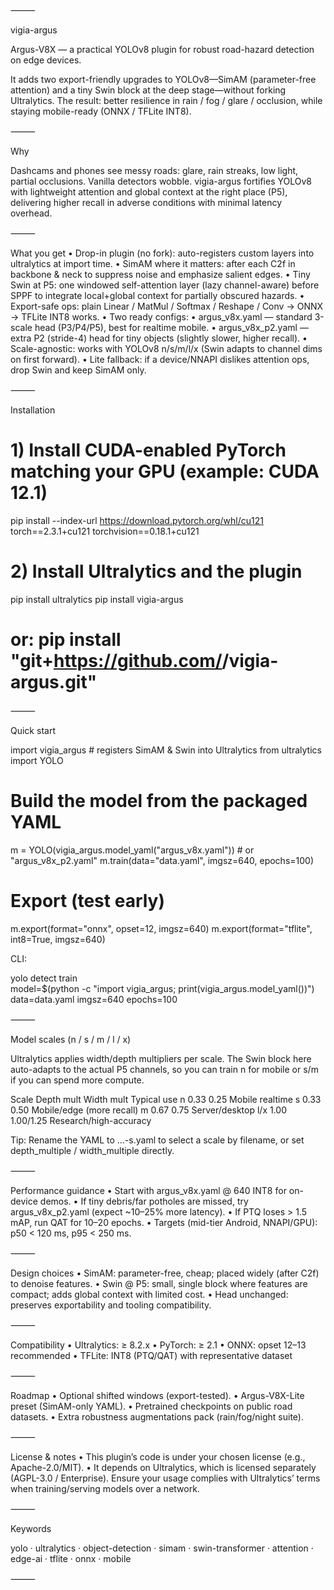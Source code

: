 ⸻

vigia-argus

Argus-V8X — a practical YOLOv8 plugin for robust road-hazard detection on edge devices.

It adds two export-friendly upgrades to YOLOv8—SimAM (parameter-free attention) and a tiny Swin block at the deep stage—without forking Ultralytics. The result: better resilience in rain / fog / glare / occlusion, while staying mobile-ready (ONNX / TFLite INT8).

⸻

Why

Dashcams and phones see messy roads: glare, rain streaks, low light, partial occlusions. Vanilla detectors wobble. vigia-argus fortifies YOLOv8 with lightweight attention and global context at the right place (P5), delivering higher recall in adverse conditions with minimal latency overhead.

⸻

What you get
	•	Drop-in plugin (no fork): auto-registers custom layers into ultralytics at import time.
	•	SimAM where it matters: after each C2f in backbone & neck to suppress noise and emphasize salient edges.
	•	Tiny Swin at P5: one windowed self-attention layer (lazy channel-aware) before SPPF to integrate local+global context for partially obscured hazards.
	•	Export-safe ops: plain Linear / MatMul / Softmax / Reshape / Conv → ONNX → TFLite INT8 works.
	•	Two ready configs:
	•	argus_v8x.yaml — standard 3-scale head (P3/P4/P5), best for realtime mobile.
	•	argus_v8x_p2.yaml — extra P2 (stride-4) head for tiny objects (slightly slower, higher recall).
	•	Scale-agnostic: works with YOLOv8 n/s/m/l/x (Swin adapts to channel dims on first forward).
	•	Lite fallback: if a device/NNAPI dislikes attention ops, drop Swin and keep SimAM only.

⸻

Installation

# 1) Install CUDA-enabled PyTorch matching your GPU (example: CUDA 12.1)
pip install --index-url https://download.pytorch.org/whl/cu121 \
  torch==2.3.1+cu121 torchvision==0.18.1+cu121

# 2) Install Ultralytics and the plugin
pip install ultralytics
pip install vigia-argus
# or: pip install "git+https://github.com/<you>/vigia-argus.git"


⸻

Quick start

import vigia_argus                 # registers SimAM & Swin into Ultralytics
from ultralytics import YOLO

# Build the model from the packaged YAML
m = YOLO(vigia_argus.model_yaml("argus_v8x.yaml"))  # or "argus_v8x_p2.yaml"
m.train(data="data.yaml", imgsz=640, epochs=100)

# Export (test early)
m.export(format="onnx", opset=12, imgsz=640)
m.export(format="tflite", int8=True, imgsz=640)

CLI:

yolo detect train \
  model=$(python -c "import vigia_argus; print(vigia_argus.model_yaml())") \
  data=data.yaml imgsz=640 epochs=100


⸻

Model scales (n / s / m / l / x)

Ultralytics applies width/depth multipliers per scale. The Swin block here auto-adapts to the actual P5 channels, so you can train n for mobile or s/m if you can spend more compute.

Scale	Depth mult	Width mult	Typical use
n	0.33	0.25	Mobile realtime
s	0.33	0.50	Mobile/edge (more recall)
m	0.67	0.75	Server/desktop
l/x	1.00	1.00/1.25	Research/high-accuracy

Tip: Rename the YAML to …-s.yaml to select a scale by filename, or set depth_multiple / width_multiple directly.

⸻

Performance guidance
	•	Start with argus_v8x.yaml @ 640 INT8 for on-device demos.
	•	If tiny debris/far potholes are missed, try argus_v8x_p2.yaml (expect ~10–25% more latency).
	•	If PTQ loses > 1.5 mAP, run QAT for 10–20 epochs.
	•	Targets (mid-tier Android, NNAPI/GPU): p50 < 120 ms, p95 < 250 ms.

⸻

Design choices
	•	SimAM: parameter-free, cheap; placed widely (after C2f) to denoise features.
	•	Swin @ P5: small, single block where features are compact; adds global context with limited cost.
	•	Head unchanged: preserves exportability and tooling compatibility.

⸻

Compatibility
	•	Ultralytics: ≥ 8.2.x
	•	PyTorch: ≥ 2.1
	•	ONNX: opset 12–13 recommended
	•	TFLite: INT8 (PTQ/QAT) with representative dataset

⸻

Roadmap
	•	Optional shifted windows (export-tested).
	•	Argus-V8X-Lite preset (SimAM-only YAML).
	•	Pretrained checkpoints on public road datasets.
	•	Extra robustness augmentations pack (rain/fog/night suite).

⸻

License & notes
	•	This plugin’s code is under your chosen license (e.g., Apache-2.0/MIT).
	•	It depends on Ultralytics, which is licensed separately (AGPL-3.0 / Enterprise). Ensure your usage complies with Ultralytics’ terms when training/serving models over a network.

⸻

Keywords

yolo · ultralytics · object-detection · simam · swin-transformer · attention · edge-ai · tflite · onnx · mobile

⸻

